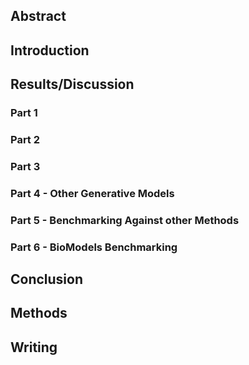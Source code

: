 
## Abstract

## Introduction

## Results/Discussion

### Part 1

### Part 2

### Part 3

### Part 4 - Other Generative Models

### Part 5 - Benchmarking Against other Methods

### Part 6 - BioModels Benchmarking

## Conclusion

## Methods

## Writing
